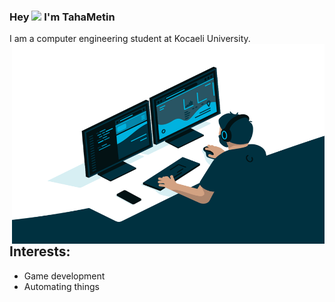### Hey <img src="https://media.giphy.com/media/hvRJCLFzcasrR4ia7z/giphy.gif" width="25px">  I'm TahaMetin 
I am a computer engineering student at Kocaeli University.
  <img align="right" alt="GIF" src="https://github.com/TahaMetin/TahaMetin/blob/main/code.gif?raw=true" width="500" height="320" />
## Interests: ##
- Game development
- Automating things


